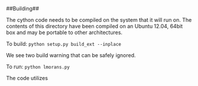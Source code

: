 ##Building##

The cython code needs to be compiled on the system that it will run on.  The contents of this directory have been compiled on an Ubuntu 12.04, 64bit box and may be portable to other architectures.

To build: `python setup.py build_ext --inplace`

We see two build warning that can be safely ignored.

To run: `python lmorans.py`  

The code utilizes 
